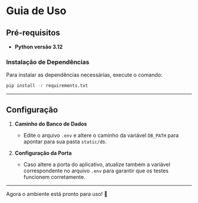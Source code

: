 # Guia de Uso

## Pré-requisitos

- **Python versão 3.12**

### Instalação de Dependências

Para instalar as dependências necessárias, execute o comando:
```bash
pip install -r requirements.txt
```

---

## Configuração

1. **Caminho do Banco de Dados**
   - Edite o arquivo `.env` e altere o caminho da variável `DB_PATH` para apontar para sua pasta `static/db`.

2. **Configuração da Porta**
   - Caso altere a porta do aplicativo, atualize também a variável correspondente no arquivo `.env` para garantir que os testes funcionem corretamente.

---

Agora o ambiente está pronto para uso! 🚀

